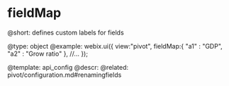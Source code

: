 fieldMap
=============

@short:
	defines custom labels for fields

@type: object
@example:
webix.ui({
    view:"pivot",
    fieldMap:{ "a1" : "GDP", "a2" : "Grow ratio" },
    //...
}); 

@template:	api_config
@descr:
@related:
pivot/configuration.md#renamingfields
